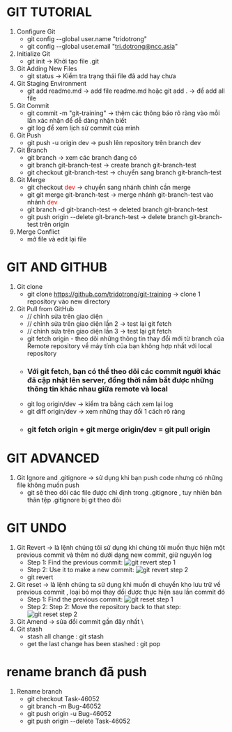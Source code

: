 # GIT TUTORIAL

1. Configure Git
   - git config --global user.name "tridotrong"
   - git config --global user.email "tri.dotrong@ncc.asia"
2. Initialize Git
   - git init -> Khởi tạo file .git
3. Git Adding New Files
   - git status -> Kiểm tra trạng thái file đã add hay chưa
4. Git Staging Environment
   - git add readme.md -> add file readme.md hoặc git add . -> để add all file
5. Git Commit
   - git commit -m "git-training" -> thêm các thông báo rõ ràng vào mỗi lần xác nhận để dễ dàng nhận biết
   - git log để xem lịch sử commit của mình
6. Git Push
   - git push -u origin dev -> push lên repository trên branch dev
7. Git Branch
   - git branch -> xem các branch đang có
   - git branch git-branch-test -> create branch git-branch-test
   - git checkout git-branch-test -> chuyển sang branch git-branch-test
8. Git Merge
   - git checkout <span style="color:red;">dev</span> -> chuyển sang nhánh chính cần merge
   - git git merge git-branch-test -> merge nhánh git-branch-test vào nhánh <span style="color:red;">dev</span>
   - git branch -d git-branch-test -> deleted branch git-branch-test
   - git push origin --delete git-branch-test -> delete branch git-branch-test trên origin
9. Merge Conflict
   - mở file và edit lại file

# GIT AND GITHUB

1. Git clone
   - git clone https://github.com/tridotrong/git-training -> clone 1 repository vào new directory
2. Git Pull from GitHub
   - // chỉnh sửa trên giao diện
   - // chỉnh sửa trên giao diện lần 2 -> test lại git fetch
   - // chỉnh sửa trên giao diện lần 3 -> test lại git fetch
   - git fetch origin - theo dõi những thông tin thay đổi mới từ branch của Remote repository về máy tính của bạn không hợp nhất với local repository
   - ### Với git fetch, bạn có thể theo dõi các commit người khác đã cập nhật lên server, đồng thời nắm bắt được những thông tin khác nhau giữa remote và local
   - git log origin/dev -> kiểm tra bằng cách xem lại log
   - git diff origin/dev -> xem những thay đổi 1 cách rõ ràng
   - ### git fetch origin + git merge origin/dev = git pull origin

# GIT ADVANCED

1. Git Ignore and .gitignore -> sử dụng khi bạn push code nhưng có những file không muốn push
   - git sẽ theo dõi các file được chỉ định trong .gitignore , tuy nhiên bản thân tệp .gitignore bị git theo dõi

# GIT UNDO

1. Git Revert -> là lệnh chúng tôi sử dụng khi chúng tôi muốn thực hiện một previous commit và thêm nó dưới dạng new commit, giữ nguyên log
   - Step 1: Find the previous commit:
     ![git revert step 1](https://www.w3schools.com/git/img_revert_part1.gif)
   - Step 2: Use it to make a new commit:
     ![git revert step 2](https://www.w3schools.com/git/img_revert_part2.gif)
   - git revert <commit-id>
2. Git reset -> là lệnh chúng ta sử dụng khi muốn di chuyển kho lưu trữ về previous commit , loại bỏ mọi thay đổi được thực hiện sau lần commit đó
   - Step 1: Find the previous commit:
     ![git reset step 1](https://www.w3schools.com/git/img_reset_part1.gif)
   - Step 2: Step 2: Move the repository back to that step:
     ![git reset step 2](https://www.w3schools.com/git/img_reset_part2.gif)
3. Git Amend -> sửa đổi commit gần đây nhất \
4. Git stash
   - stash all change : git stash
   - get the last change has been stashed : git pop

# rename branch đã push

1. Rename branch
   - git checkout Task-46052
   - git branch -m Bug-46052
   - git push origin -u Bug-46052
   - git push origin --delete Task-46052